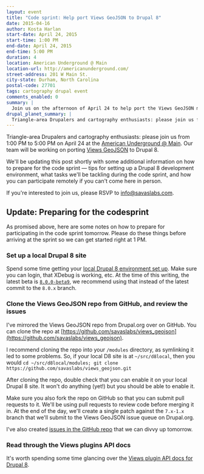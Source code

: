 ```yaml
---
layout: event
title: "Code sprint: Help port Views GeoJSON to Drupal 8"
date: 2015-04-16
author: Kosta Harlan
start-date: April 24, 2015
start-time: 1:00 PM
end-date: April 24, 2015
end-time: 5:00 PM
duration: 4
location: American Underground @ Main
location-url: http://americanunderground.com/
street-address: 201 W Main St.
city-state: Durham, North Carolina
postal-code: 27701
tags: cartography drupal event
comments_enabled: 0
summary: |
  Join us on the afternoon of April 24 to help port the Views GeoJSON module to Drupal 8.
drupal_planet_summary: |
  Triangle-area Drupalers and cartography enthusiasts: please join us from 1:00 PM to 5:00 PM on April 24 at the American Underground @ Main. Our team will be working on porting Views GeoJSON to Drupal 8.
---
```

Triangle-area Drupalers and cartography enthusiasts: please join us from 1:00 PM to 5:00 PM on April 24 at the [American Underground @ Main](http://americanunderground.com/). Our team will be working on porting [Views GeoJSON](https://www.drupal.org/project/views_geojson) to Drupal 8.

We'll be updating this post shortly with some additional information on how to prepare for the code sprint — tips for setting up a Drupal 8 development environment, what tasks we'll be tackling during the code sprint, and how you can participate remotely if you can't come here in person.

If you're interested to join us, please RSVP to [info@savaslabs.com](mailto:info@savaslabs.com).

## Update: Preparing for the codesprint

As promised above, here are some notes on how to prepare for participating in the code sprint tomorrow. Please do these things before arriving at the sprint so we can get started right at 1 PM.

### Set up a local Drupal 8 site

Spend some time getting your [local Drupal 8 environment set up](/2015/04/23/drupal-8-docker-bowline-setup.html). Make sure you can login, that XDebug is working, etc. At the time of this writing, the latest beta is [`8.0.0-beta9`](https://www.drupal.org/node/2459341), we recommend using that instead of the latest commit to the `8.0.x` branch.

### Clone the Views GeoJSON repo from GitHub, and review the issues

I've mirrored the Views GeoJSON repo from Drupal.org over on GitHub. You can clone the repo at [https://github.com/savaslabs/views_geojson](https://github.com/savaslabs/views_geojson).

I recommend cloning the repo into your `/modules` directory, as symlinking it led to some problems. So, if your local D8 site is at `~/src/d8local`, then you would `cd ~/src/d8local/modules; git clone https://github.com/savaslabs/views_geojson.git`

After cloning the repo, double check that you can enable it on your local Drupal 8 site. It won't do anything (yet!) but you should be able to enable it.

Make sure you also fork the repo on GitHub so that you can submit pull requests to it. We'll be using pull requests to review code before merging it in. At the end of the day, we'll create a single patch against the `7.x-1.x` branch that we'll submit to the Views GeoJSON issue queue on Drupal.org.

I've also created [issues in the GitHub repo](https://github.com/savaslabs/views_geojson/issues) that we can divvy up tomorrow.

### Read through the Views plugins API docs

It's worth spending some time glancing over the [Views plugin API docs for Drupal 8](https://api.drupal.org/api/drupal/core!modules!views!views.api.php/group/views_plugins/8).
